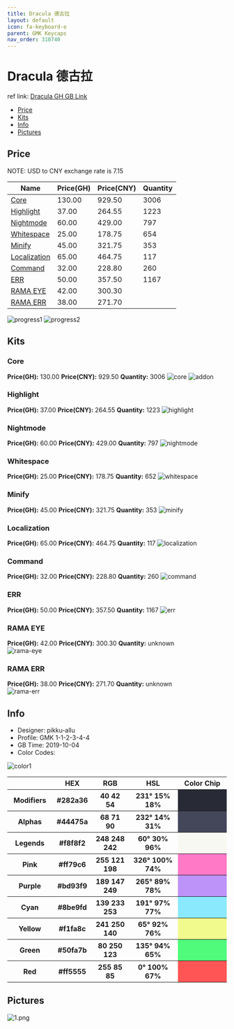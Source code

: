 ```yaml
---
title: Dracula 德古拉
layout: default
icon: fa-keyboard-o
parent: GMK Keycaps
nav_order: 310740
---
```


# Dracula 德古拉

ref link: [Dracula GH GB Link](https://geekhack.org/index.php?topic=102772.0)  

* [Price](#price)  
* [Kits](#kits)  
* [Info](#info)  
* [Pictures](#pictures)  


## Price
NOTE: USD to CNY exchange rate is 7.15

| Name          | Price(GH)    |  Price(CNY) | Quantity |
| ------------- | ------------ |  ---------- | -------- |
|[Core](#core)|130.00|929.50|3006|
|[Highlight](#highlight)|37.00|264.55|1223|
|[Nightmode](#nightmode)|60.00|429.00|797|
|[Whitespace](#whitespace)|25.00|178.75|654|
|[Minify](#minify)|45.00|321.75|353|
|[Localization](#localization)|65.00|464.75|117|
|[Command](#command)|32.00|228.80|260|
|[ERR](#err)|50.00|357.50|1167|
|[RAMA EYE](#rama-eye)|42.00|300.30||
|[RAMA ERR](#rama-err)|38.00|271.70||

<img src="{{ 'assets/images/gmk-keycaps/dracula/progress1.png' | relative_url }}" alt="progress1" class="image featured">
<img src="{{ 'assets/images/gmk-keycaps/dracula/progress2.png' | relative_url }}" alt="progress2" class="image featured">

## Kits
### Core
**Price(GH):** 130.00    **Price(CNY):** 929.50    **Quantity:** 3006
<img src="{{ 'assets/images/gmk-keycaps/dracula/kits_pics/core.jpg' | relative_url }}" alt="core" class="image featured">
<img src="{{ 'assets/images/gmk-keycaps/dracula/kits_pics/addon.jpg' | relative_url }}" alt="addon" class="image featured">

### Highlight
**Price(GH):** 37.00    **Price(CNY):** 264.55    **Quantity:** 1223
<img src="{{ 'assets/images/gmk-keycaps/dracula/kits_pics/highlight.jpg' | relative_url }}" alt="highlight" class="image featured">

### Nightmode
**Price(GH):** 60.00    **Price(CNY):** 429.00    **Quantity:** 797
<img src="{{ 'assets/images/gmk-keycaps/dracula/kits_pics/nightmode.jpg' | relative_url }}" alt="nightmode" class="image featured">

### Whitespace
**Price(GH):** 25.00    **Price(CNY):** 178.75    **Quantity:** 652
<img src="{{ 'assets/images/gmk-keycaps/dracula/kits_pics/whitespace.jpg' | relative_url }}" alt="whitespace" class="image featured">

### Minify
**Price(GH):** 45.00    **Price(CNY):** 321.75    **Quantity:** 353
<img src="{{ 'assets/images/gmk-keycaps/dracula/kits_pics/minify.jpg' | relative_url }}" alt="minify" class="image featured">

### Localization
**Price(GH):** 65.00    **Price(CNY):** 464.75    **Quantity:** 117
<img src="{{ 'assets/images/gmk-keycaps/dracula/kits_pics/localization.jpg' | relative_url }}" alt="localization" class="image featured">

### Command
**Price(GH):** 32.00    **Price(CNY):** 228.80    **Quantity:** 260
<img src="{{ 'assets/images/gmk-keycaps/dracula/kits_pics/command.jpg' | relative_url }}" alt="command" class="image featured">

### ERR
**Price(GH):** 50.00    **Price(CNY):** 357.50    **Quantity:** 1167
<img src="{{ 'assets/images/gmk-keycaps/dracula/kits_pics/err.jpg' | relative_url }}" alt="err" class="image featured">

### RAMA EYE
**Price(GH):** 42.00    **Price(CNY):** 300.30    **Quantity:** unknown  
<img src="{{ 'assets/images/gmk-keycaps/dracula/kits_pics/rama-eye.jpg' | relative_url }}" alt="rama-eye" class="image featured">

### RAMA ERR
**Price(GH):** 38.00    **Price(CNY):** 271.70    **Quantity:** unknown  
<img src="{{ 'assets/images/gmk-keycaps/dracula/kits_pics/rama-err.jpg' | relative_url }}" alt="rama-err" class="image featured">


## Info  
* Designer: pikku-allu  
* Profile: GMK 1-1-2-3-4-4  
* GB Time: 2019-10-04  
* Color Codes:  

<img src="{{ 'assets/images/gmk-keycaps/dracula/color1.png' | relative_url }}" alt="color1" class="image featured">

<table style="width:100%">
  <tr>
    <th width="100"></th>
    <th width="80">HEX</th>
    <th width="100">RGB</th>
    <th width="150">HSL</th>
    <th width="150">Color Chip</th>
  </tr>
  <tr>
    <th><b> Modifiers </b></th>
    <th> #282a36 </th>
    <th> 40 42 54 </th>
    <th> 231° 15% 18% </th>
    <th style="background-color: rgb(40 42 54)">&#160;</th>
  </tr>
  <tr>
    <th><b> Alphas </b></th>
    <th> #44475a </th>
    <th> 68 71 90 </th>
    <th> 232° 14% 31% </th>
    <th style="background-color: rgb(68 71 90)">&#160;</th>
  </tr>
  <tr>
    <th><b> Legends </b></th>
    <th> #f8f8f2 </th>
    <th> 248 248 242 </th>
    <th> 60° 30% 96% </th>
    <th style="background-color: rgb(248 248 242)">&#160;</th>
  </tr>
  <tr>
    <th><b> Pink </b></th>
    <th> #ff79c6 </th>
    <th> 255 121 198 </th>
    <th> 326° 100% 74% </th>
    <th style="background-color: rgb(255 121 198)">&#160;</th>
  </tr>
  <tr>
    <th><b> Purple </b></th>
    <th> #bd93f9 </th>
    <th> 189 147 249 </th>
    <th> 265° 89% 78% </th>
    <th style="background-color: rgb(189 147 249)">&#160;</th>
  </tr>
  <tr>
    <th><b> Cyan </b></th>
    <th> #8be9fd </th>
    <th> 139 233 253 </th>
    <th> 191° 97% 77% </th>
    <th style="background-color: rgb(139 233 253)">&#160;</th>
  </tr>
  <tr>
    <th><b> Yellow </b></th>
    <th> #f1fa8c </th>
    <th> 241 250 140 </th>
    <th> 65° 92% 76% </th>
    <th style="background-color: rgb(241 250 140)">&#160;</th>
  </tr>
  <tr>
    <th><b> Green </b></th>
    <th> #50fa7b </th>
    <th> 80 250 123 </th>
    <th> 135° 94% 65% </th>
    <th style="background-color: rgb(80 250 123)">&#160;</th>
  </tr>
  <tr>
    <th><b> Red </b></th>
    <th> #ff5555 </th>
    <th> 255 85 85 </th>
    <th> 0° 100% 67% </th>
    <th style="background-color: rgb(255 85 85)">&#160;</th>
  </tr>
</table>

## Pictures  
<img src="{{ 'assets/images/gmk-keycaps/dracula/rendering_pics/1.png' | relative_url }}" alt="1.png" class="image featured">
